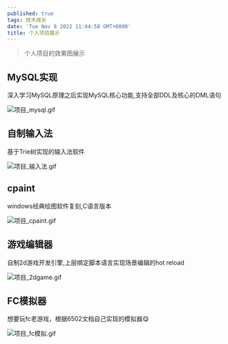 ```yaml
---
published: true
tags: 技术成长
date: 'Tue Nov 8 2022 11:44:58 GMT+0800'
title: 个人项目展示
---
```

> 个人项目的效果图展示

## MySQL实现
深入学习MySQL原理之后实现MySQL核心功能,支持全部DDL及核心的DML语句
 
![项目_mysql.gif](https://pic.peo.pw/a/2023/01/29/63d61c300683e.gif)

## 自制输入法
 
 基于Trie树实现的输入法软件
 
![项目_输入法.gif](https://pic.peo.pw/a/2023/01/29/63d61c2fd6335.gif)

 
## cpaint
 
windows经典绘图软件复刻,C语言版本
 
![项目_cpaint.gif](https://pic.peo.pw/a/2023/01/29/63d61c20dc2ed.gif)
 
## 游戏编辑器
 
自制2d游戏开发引擎,上层绑定脚本语言实现场景编辑的hot reload
 
![项目_2dgame.gif](https://pic.peo.pw/a/2023/01/29/63d61c20cd36c.gif)

## FC模拟器
想要玩fc老游戏，根据6502文档自己实现的模拟器😋

![项目_fc模拟.gif](https://pic.peo.pw/a/2023/01/29/63d61c2075878.gif)
